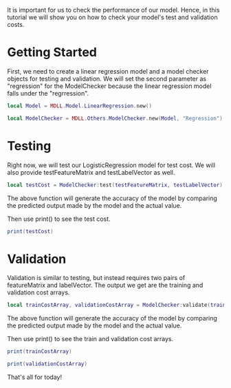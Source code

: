 It is important for us to check the performance of our model. Hence, in this tutorial we will show you on how to check your model's test and validation costs.

# Getting Started

First, we need to create a linear regression model and a model checker objects for testing and validation. We will set the second parameter as "regression" for the ModelChecker because the linear regression model falls under the "regrression".

```lua
local Model = MDLL.Model.LinearRegression.new()

local ModelChecker = MDLL.Others.ModelChecker.new(Model, "Regression")
```

# Testing

Right now, we will test our LogisticRegression model for test cost.  We will also provide testFeatureMatrix and testLabelVector as well.

```lua
local testCost = ModelChecker:test(testFeatureMatrix, testLabelVector)
```

The above function will generate the accuracy of the model by comparing the predicted output made by the model and the actual value.

Then use print() to see the test cost.

```lua
print(testCost)
```

# Validation

Validation is similar to testing, but instead requires two pairs of featureMatrix and labelVector. The output we get are the training and validation cost arrays. 

```lua
local trainCostArray, validationCostArray = ModelChecker:validate(trainFeatureMatrix, trainLabelVector, validationFeatureMatrix, validationLabelVector)
```

The above function will generate the accuracy of the model by comparing the predicted output made by the model and the actual value.

Then use print() to see the train and validation cost arrays.

```lua
print(trainCostArray)

print(validationCostArray)
```

That's all for today!
